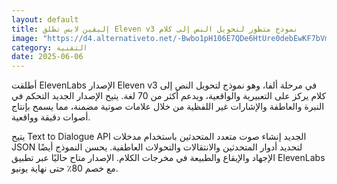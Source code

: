 ```yaml
---
layout: default
title: إليفين لابس تطلق Eleven v3 نموذج متطور لتحويل النص إلى كلام
image: "https://d4.alternativeto.net/-Bwbo1pH106E7QDe6HtUre0debEwKF7bVmKqh7neaUI/rs:fill:1520:760:0/g:ce:0:0/YWJzOi8vZGlzdC9jb250ZW50LzE3NDkxNjc5Nzc3NzYucG5n.png"
category: التقنية
date: 2025-06-06
---
```


أطلقت ElevenLabs الإصدار Eleven v3 في مرحلة ألفا، وهو نموذج لتحويل النص إلى كلام يركز على التعبيرية والواقعية، ويدعم أكثر من 70 لغة. يتيح الإصدار الجديد التحكم في النبرة والعاطفة والإشارات غير اللفظية من خلال علامات صوتية مضمنة، مما يسمح بإنتاج أصوات دقيقة وواقعية.

يتيح Text to Dialogue API الجديد إنشاء صوت متعدد المتحدثين باستخدام مدخلات JSON لتحديد أدوار المتحدثين والانتقالات والتحولات العاطفية. يحسن النموذج أيضًا الإجهاد والإيقاع والطبيعة في مخرجات الكلام. الإصدار متاح حاليًا عبر تطبيق ElevenLabs مع خصم 80٪ حتى نهاية يونيو.

